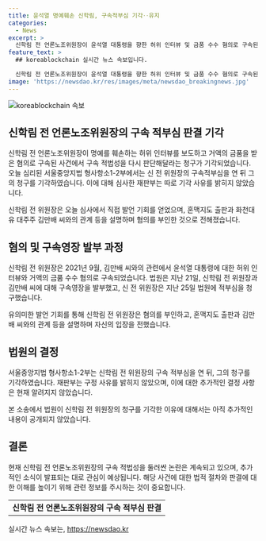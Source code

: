 ```yaml
---
title: 윤석열 명예훼손 신학림, 구속적부심 기각‥유지
categories:
  - News
excerpt: >
  신학림 전 언론노조위원장이 윤석열 대통령을 향한 허위 인터뷰 및 금품 수수 혐의로 구속된 후, 구속 적법성을 법원에 요청했지만 기각되었다. 재판부는 기각 이유를 밝히지 않았으며, 신 전 위원장은 혐의를 부인하며 오늘 심사에서 발언 기회를 이용했다. 그는 김만배 씨로부터 1억6천500만 원을 받은 혐의를 받고 있으며, 법원은 지난 21일 구속영장을 발부했다. (150자)
feature_text: >
  ## koreablockchain 실시간 뉴스 속보입니다.

  신학림 전 언론노조위원장이 윤석열 대통령을 향한 허위 인터뷰 및 금품 수수 혐의로 구속된 후, 구속 적법성을 법원에 요청했지만 기각되었다. 재판부는 기각 이유를 밝히지 않았으며, 신 전 위원장은 혐의를 부인하며 오늘 심사에서 발언 기회를 이용했다. 그는 김만배 씨로부터 1억6천500만 원을 받은 혐의를 받고 있으며, 법원은 지난 21일 구속영장을 발부했다. (150자)
image: 'https://newsdao.kr/res/images/meta/newsdao_breakingnews.jpg'
---
```


<p><img src="https://newsdao.kr/res/images/meta/newsdao_breakingnews.jpg" alt="koreablockchain 속보" /></p>

<h2 data-ke-size="size26">신학림 전 언론노조위원장의 구속 적부심 판결 기각</h2>

<p>신학림 전 언론노조위원장이 명예를 훼손하는 허위 인터뷰를 보도하고 거액의 금품을 받은 혐의로 구속된 사건에서 구속 적법성을 다시 판단해달라는 청구가 기각되었습니다. 오늘 심리된 서울중앙지법 형사항소1-2부에서는 신 전 위원장의 구속적부심을 연 뒤 그의 청구를 기각하였습니다. 이에 대해 심사한 재판부는 따로 기각 사유를 밝히지 않았습니다.</p>

<p data-ke-size="size16">신학림 전 위원장은 오늘 심사에서 직접 발언 기회를 얻었으며, 혼맥지도 출판과 화천대유 대주주 김만배 씨와의 관계 등을 설명하며 혐의를 부인한 것으로 전해졌습니다.</p>

<h2 data-ke-size="size26">혐의 및 구속영장 발부 과정</h2>

<p>신학림 전 위원장은 2021년 9월, 김만배 씨와의 관련에서 윤석열 대통령에 대한 허위 인터뷰와 거액의 금품 수수 혐의로 구속되었습니다. 법원은 지난 21일, 신학림 전 위원장과 김만배 씨에 대해 구속영장을 발부했고, 신 전 위원장은 지난 25일 법원에 적부심을 청구했습니다.</p>

<p data-ke-size="size16">유의미한 발언 기회를 통해 신학림 전 위원장은 혐의를 부인하고, 혼맥지도 출판과 김만배 씨와의 관계 등을 설명하며 자신의 입장을 전했습니다.</p>

<h2 data-ke-size="size26">법원의 결정</h2>

<p>서울중앙지법 형사항소1-2부는 신학림 전 위원장의 구속 적부심을 연 뒤, 그의 청구를 기각하였습니다. 재판부는 구정 사유를 밝히지 않았으며, 이에 대한 추가적인 결정 사항은 현재 알려지지 않았습니다.</p>

<p data-ke-size="size16">본 소송에서 법원이 신학림 전 위원장의 청구를 기각한 이유에 대해서는 아직 추가적인 내용이 공개되지 않았습니다.</p>

<h2 data-ke-size="size26">결론</h2>

<p>현재 신학림 전 언론노조위원장의 구속 적법성을 둘러싼 논란은 계속되고 있으며, 추가적인 소식이 발표되는 대로 관심이 예상됩니다. 해당 사건에 대한 법적 절차와 판결에 대한 이해를 높이기 위해 관련 정보를 주시하는 것이 중요합니다.</p>

<table>
    <tr>
        <td style="text-align: center; height: 17px;"><b>신학림 전 언론노조위원장의 구속 적부심 판결</b></td>
    </tr>
</table>
실시간 뉴스 속보는, <a href="https://newsdao.kr" rel="dofollow">https://newsdao.kr</a>


